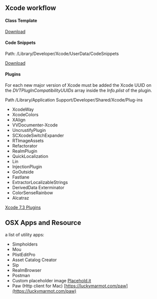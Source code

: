 ## Xcode workflow

#### Class Template

[Download](./Resources/ASTemplates.zip)

#### Code Snippets

Path: /Library/Developer/Xcode/UserData/CodeSnippets

[Download](./Resources/ASCodeSnippets.zip)

#### Plugins

For each new major version of Xcode must be added the Xcode UUID on the *DVTPlugInCompatibilityUUIDs* array inside the *Info.plist* of the plugin.

Path /Library/Application Support/Developer/Shared/Xcode/Plug-ins

* XcodeWay
* XcodeColors
* XAlign
* VVDocumenter-Xcode
* UncrustifyPlugin
* SCXcodeSwitchExpander
* RTImageAssets
* Refactorator
* RealmPlugin
* QuickLocalization
* Lin
* InjectionPlugin
* GoOutside
* Fastlane
* ExtractorLocalizableStrings
* DerivedData Exterminator
* ColorSenseRainbow
* Alcatraz

[Xcode 7.3 Plugins](./Resources/ASPlug-ins-XC7.3.zip)

## OSX Apps and Resource

a list of utility apps:

* Simpholders
* Mou
* PlistEditPro
* Asset Catalog Creator
* Sip
* RealmBrowser
* Postman
* Custom placeholder image [Placehold.it](http://placehold.it/)
* Paw (Http client for Mac) [https://luckymarmot.com/paw](https://luckymarmot.com/paw)

